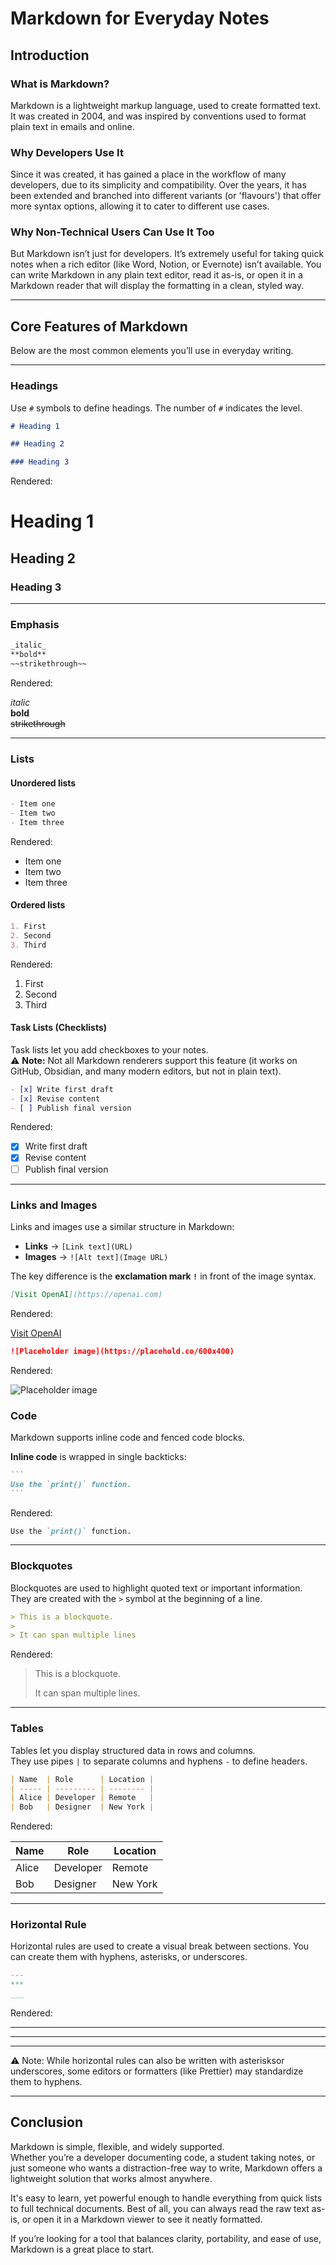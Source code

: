 # Markdown for Everyday Notes

## Introduction

### What is Markdown?

Markdown is a lightweight markup language, used to create formatted text. It was created in 2004, and was inspired by conventions used to format plain text in emails and online.

### Why Developers Use It

Since it was created, it has gained a place in the workflow of many developers, due to its simplicity and compatibility. Over the years, it has been extended and branched into different variants (or 'flavours') that offer more syntax options, allowing it to cater to different use cases.

### Why Non-Technical Users Can Use It Too

But Markdown isn’t just for developers. It’s extremely useful for taking quick notes when a rich editor (like Word, Notion, or Evernote) isn’t available. You can write Markdown in any plain text editor, read it as-is, or open it in a Markdown reader that will display the formatting in a clean, styled way.

---

## Core Features of Markdown

Below are the most common elements you’ll use in everyday writing.

---

### Headings

Use `#` symbols to define headings. The number of `#` indicates the level.

```markdown
# Heading 1

## Heading 2

### Heading 3
```

Rendered:

# Heading 1

## Heading 2

### Heading 3

---

### Emphasis

```markdown
_italic_  
**bold**  
~~strikethrough~~
```

Rendered:

_italic_  
**bold**  
~~strikethrough~~

---

### Lists

#### Unordered lists

```markdown
- Item one
- Item two
- Item three
```

Rendered:

- Item one
- Item two
- Item three

#### Ordered lists

```markdown
1. First
2. Second
3. Third
```

Rendered:

1. First
2. Second
3. Third

#### Task Lists (Checklists)

Task lists let you add checkboxes to your notes.  
⚠️ **Note:** Not all Markdown renderers support this feature (it works on GitHub, Obsidian, and many modern editors, but not in plain text).

```markdown
- [x] Write first draft
- [x] Revise content
- [ ] Publish final version
```

Rendered:

- [x] Write first draft
- [x] Revise content
- [ ] Publish final version

---

### Links and Images

Links and images use a similar structure in Markdown:

- **Links** → `[Link text](URL)`
- **Images** → `![Alt text](Image URL)`

The key difference is the **exclamation mark `!`** in front of the image syntax.

```markdown
[Visit OpenAI](https://openai.com)
```

Rendered:

[Visit OpenAI](https://openai.com)

```markdown
![Placeholder image](https://placehold.co/600x400)
```

Rendered:

![Placeholder image](https://placehold.co/600x400)

### Code

Markdown supports inline code and fenced code blocks.

**Inline code** is wrapped in single backticks:

<!-- Formatted with nested ticks to render correctly -->

````markdown
```
Use the `print()` function.
```
````

Rendered:

```markdown
Use the `print()` function.
```

---

### Blockquotes

Blockquotes are used to highlight quoted text or important information.  
They are created with the `>` symbol at the beginning of a line.

```markdown
> This is a blockquote.
>
> It can span multiple lines
```

Rendered:

> This is a blockquote.
>
> It can span multiple lines.

---

### Tables

Tables let you display structured data in rows and columns.  
They use pipes `|` to separate columns and hyphens `-` to define headers.

```markdown
| Name  | Role      | Location |
| ----- | --------- | -------- |
| Alice | Developer | Remote   |
| Bob   | Designer  | New York |
```

Rendered:

| Name  | Role      | Location |
| ----- | --------- | -------- |
| Alice | Developer | Remote   |
| Bob   | Designer  | New York |

---

### Horizontal Rule

Horizontal rules are used to create a visual break between sections. You can create them with hyphens, asterisks, or underscores.

<!-- prettier-ignore-start -->
```markdown
---
***
___
```

Rendered:

---
***
___
<!-- prettier-ignore-end -->

⚠️ Note: While horizontal rules can also be written with asterisksor underscores, some editors or formatters (like Prettier) may standardize them to hyphens.

---

## Conclusion

Markdown is simple, flexible, and widely supported.  
Whether you’re a developer documenting code, a student taking notes, or just someone who wants a distraction-free way to write, Markdown offers a lightweight solution that works almost anywhere.

It's easy to learn, yet powerful enough to handle everything from quick lists to full technical documents.
Best of all, you can always read the raw text as-is, or open it in a Markdown viewer to see it neatly formatted.

If you’re looking for a tool that balances clarity, portability, and ease of use, Markdown is a great place to start.
